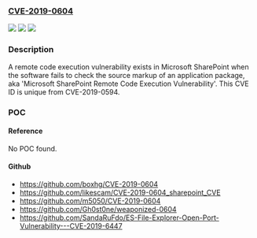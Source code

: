 ### [CVE-2019-0604](https://cve.mitre.org/cgi-bin/cvename.cgi?name=CVE-2019-0604)
![](https://img.shields.io/static/v1?label=Product&message=Microsoft%20SharePoint%20Enterprise%20Server&color=blue)
![](https://img.shields.io/static/v1?label=Version&message=n%2Fa&color=blue)
![](https://img.shields.io/static/v1?label=Vulnerability&message=Remote%20Code%20Execution&color=brighgreen)

### Description

A remote code execution vulnerability exists in Microsoft SharePoint when the software fails to check the source markup of an application package, aka 'Microsoft SharePoint Remote Code Execution Vulnerability'. This CVE ID is unique from CVE-2019-0594.

### POC

#### Reference
No POC found.

#### Github
- https://github.com/boxhg/CVE-2019-0604
- https://github.com/likescam/CVE-2019-0604_sharepoint_CVE
- https://github.com/m5050/CVE-2019-0604
- https://github.com/Gh0st0ne/weaponized-0604
- https://github.com/SandaRuFdo/ES-File-Explorer-Open-Port-Vulnerability---CVE-2019-6447

